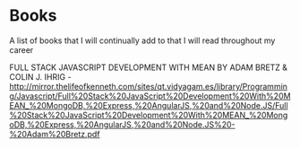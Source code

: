 # Books
A list of books that I will continually add to that I will read throughout my career

FULL STACK JAVASCRIPT DEVELOPMENT WITH MEAN BY ADAM BRETZ & COLIN J. IHRIG - http://mirror.thelifeofkenneth.com/sites/qt.vidyagam.es/library/Programming/Javascript/Full%20Stack%20JavaScript%20Development%20With%20MEAN_%20MongoDB,%20Express,%20AngularJS,%20and%20Node.JS/Full%20Stack%20JavaScript%20Development%20With%20MEAN_%20MongoDB,%20Express,%20AngularJS,%20and%20Node.JS%20-%20Adam%20Bretz.pdf
